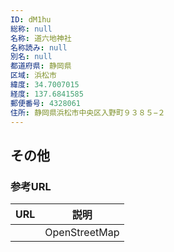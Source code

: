 ```yaml
---
ID: dM1hu
総称: null
名称: 道六地神社
名称読み: null
別名: null
都道府県: 静岡県
区域: 浜松市
緯度: 34.7007015
経度: 137.6841585
郵便番号: 4328061
住所: 静岡県浜松市中央区入野町９３８５−２
---
```


## その他

### 参考URL

| URL | 説明          |
| --- | ------------- |
|     | OpenStreetMap |
